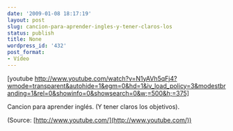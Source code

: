 ```yaml
---
date: '2009-01-08 18:17:19'
layout: post
slug: cancion-para-aprender-ingles-y-tener-claros-los
status: publish
title: None
wordpress_id: '432'
post_format:
- Vídeo
---
```


[youtube http://www.youtube.com/watch?v=N1yAVh5qFj4?wmode=transparent&autohide=1&egm=0&hd=1&iv_load_policy=3&modestbranding=1&rel=0&showinfo=0&showsearch=0&w;=500&h;=375]


Cancion para aprender inglés. (Y tener claros los objetivos).

(Source: [http://www.youtube.com/](http://www.youtube.com/))
